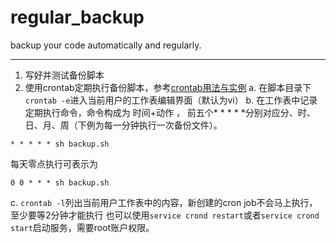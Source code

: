 # regular_backup
backup your code automatically and regularly.
****
1. 写好并测试备份脚本
2. 使用crontab定期执行备份脚本，参考[crontab用法与实例](https://www.linuxprobe.com/how-to-crontab.html)
   a. 在脚本目录下```crontab -e```进入当前用户的工作表编辑界面（默认为vi）
   b. 在工作表中记录定期执行命令，命令构成为 时间+动作 ， 前五个* * * * *分别对应分、时、日、月、周（下例为每一分钟执行一次备份文件）。
```
* * * * * sh backup.sh
```
每天零点执行可表示为
```
0 0 * * * sh backup.sh
```
   c. ```crontab -l```列出当前用户工作表中的内容，新创建的cron job不会马上执行，至少要等2分钟才能执行
     也可以使用```service crond restart```或者```service crond start```启动服务，需要root账户权限。
   

